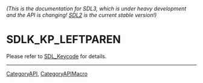 ###### (This is the documentation for SDL3, which is under heavy development and the API is changing! [SDL2](https://wiki.libsdl.org/SDL2/) is the current stable version!)
# SDLK_KP_LEFTPAREN

Please refer to [SDL_Keycode](SDL_Keycode) for details.

----
[CategoryAPI](CategoryAPI), [CategoryAPIMacro](CategoryAPIMacro)

